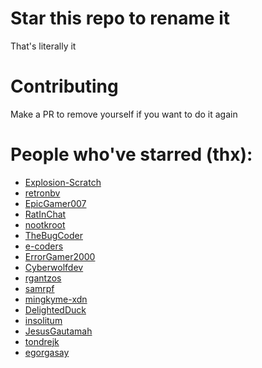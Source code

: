 # Star this repo to rename it

That's literally it

# Contributing
Make a PR to remove yourself if you want to do it again

# People who've starred (thx):

- [Explosion-Scratch](https://github.com/Explosion-Scratch)
- [retronbv](https://github.com/retronbv)
- [EpicGamer007](https://github.com/EpicGamer007)
- [RatInChat](https://github.com/RatInChat)
- [nootkroot](https://github.com/nootkroot)
- [TheBugCoder](https://github.com/TheBugCoder)
- [e-coders](https://github.com/e-coders)
- [ErrorGamer2000](https://github.com/ErrorGamer2000)
- [Cyberwolfdev](https://github.com/Cyberwolfdev)
- [rgantzos](https://github.com/rgantzos)
- [samrpf](https://github.com/samrpf)
- [mingkyme-xdn](https://github.com/mingkyme-xdn)
- [DelightedDuck](https://github.com/DelightedDuck)
- [insolitum](https://github.com/insolitum)
- [JesusGautamah](https://github.com/JesusGautamah)
- [tondrejk](https://github.com/tondrejk)
- [egorgasay](https://github.com/egorgasay)
